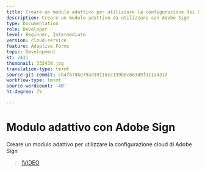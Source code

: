 ```yaml
---
title: Creare un modulo adattivo per utilizzare la configurazione dei Cloud Services Adobe Sign creata
description: Creare un modulo adattivo da utilizzare con Adobe Sign
type: Documentation
role: Developer
level: Beginner, Intermediate
version: cloud-service
feature: Adaptive Forms
topic: Development
kt: 7431
thumbnail: 332438.jpg
translation-type: tm+mt
source-git-commit: cb4f678be79ad39110cc199b8c66349f311a431d
workflow-type: tm+mt
source-wordcount: '40'
ht-degree: 7%

---
```


# Modulo adattivo con Adobe Sign


Creare un modulo adattivo per utilizzare la configurazione cloud di Adobe Sign

>[!VIDEO](https://video.tv.adobe.com/v/332438/?quality=9&learn=on)

